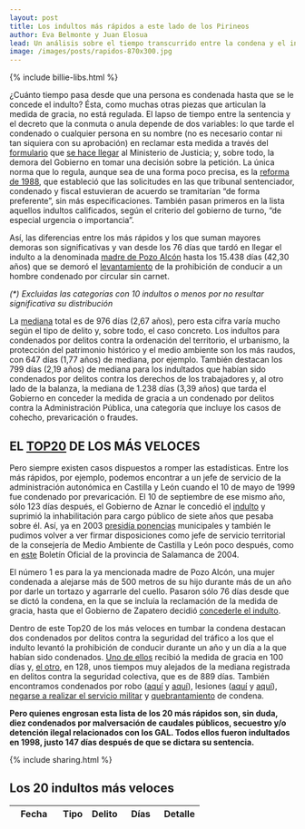 ```yaml
---
layout: post
title: Los indultos más rápidos a este lado de los Pirineos
author: Eva Belmonte y Juan Elosua
lead: Un análisis sobre el tiempo transcurrido entre la condena y el indulto por categoría de delito y un repaso por las medidas de gracia más veloces.
image: /images/posts/rapidos-870x300.jpg
---
```

{% include billie-libs.html %}

¿Cuánto tiempo pasa desde que una persona es condenada hasta que se le concede el indulto? Ésta, como muchas otras piezas que articulan la medida de gracia, no está regulada. El lapso de tiempo entre la sentencia y el decreto que la conmuta o anula depende de dos variables: lo que tarde el condenado o cualquier persona en su nombre (no es necesario contar ni tan siquiera con su aprobación) en reclamar esta medida a través del [formulario][1] que [se hace llegar][2] al Ministerio de Justicia; y, sobre todo, la demora del Gobierno en tomar una decisión sobre la petición. La única norma que lo regula, aunque sea de una forma poco precisa, es la [reforma de 1988][3], que estableció que las solicitudes en las que tribunal sentenciador, condenado y fiscal estuvieran de acuerdo se tramitarían “de forma preferente”, sin más especificaciones. También pasan primeros en la lista aquellos indultos calificados, según el criterio del gobierno de turno, “de especial urgencia o importancia”.

Así, las diferencias entre los más rápidos y los que suman mayores demoras son significativas y van desde los 76 días que tardó en llegar el indulto a la denominada [madre de Pozo Alcón][4] hasta los 15.438 días (42,30 años) que se demoró el [levantamiento][5] de la prohibición de conducir a un hombre condenado por circular sin carnet.

<div id="barchart"></div>
<div id="pop-up">
  <div id="pop-up-title"></div>
  <div id="pop-up-content"></div>
</div>

_\(\*\) Excluidas las categorías con 10 indultos o menos por no resultar significativa su distribución_

La [mediana][] total es de 976 días (2,67 años), pero esta cifra varía mucho según el tipo de delito y, sobre todo, el caso concreto. Los indultos para condenados por delitos contra la ordenación del territorio, el urbanismo, la protección del patrimonio histórico y el medio ambiente son los más raudos, con 647 días (1,77 años) de mediana, por ejemplo. También destacan los 799 días (2,19 años) de mediana para los indultados que habían sido condenados por delitos contra los derechos de los trabajadores y, al otro lado de la balanza, la mediana de 1.238 días (3,39 años) que tarda el Gobierno en conceder la medida de gracia a un condenado por delitos contra la Administración Pública, una categoría que incluye los casos de cohecho, prevaricación o fraudes.

[mediana]: http://es.wikipedia.org/wiki/Mediana_(estad%C3%ADstica)

## EL [TOP20][] DE LOS MÁS VELOCES

[top20]: #sTable

Pero siempre existen casos dispuestos a romper las estadísticas. Entre los más rápidos, por ejemplo, podemos encontrar a un jefe de servicio de la administración autonómica en Castilla y León cuando el 10 de mayo de 1999 fue condenado por prevaricación. El 10 de septiembre de ese mismo año, sólo 123 días después, el Gobierno de Aznar le concedió el [indulto][6] y suprimió la inhabilitación para cargo público de siete años que pesaba sobre él. Así, ya en 2003 [presidía ponencias][7] municipales y también le pudimos volver a ver firmar disposiciones como jefe de servicio territorial de la consejería de Medio Ambiente de Castilla y León poco después, como en [este][8] Boletín Oficial de la provincia de Salamanca de 2004.

El número 1 es para la ya mencionada madre de Pozo Alcón, una mujer condenada a alejarse más de 500 metros de su hijo durante más de un año por darle un tortazo y agarrarle del cuello. Pasaron sólo 76 días desde que se dictó la condena, en la que se incluía la reclamación de la medida de gracia, hasta que el Gobierno de Zapatero decidió [concederle el indulto][9].

Dentro de este Top20 de los más veloces en tumbar la condena destacan dos condenados por delitos contra la seguridad del tráfico a los que el indulto levantó la prohibición de conducir durante un año y un día a la que habían sido condenados. [Uno de ellos][10] recibió la medida de gracia en 100 días y, [el otro][11], en 128, unos tiempos muy alejados de la mediana registrada en delitos contra la seguridad colectiva, que es de 889 días. También encontramos condenados por robo ([aquí][12] y [aquí][13]), lesiones ([aquí][14] y [aquí][15]), [negarse a realizar el servicio militar][16] y [quebrantamiento][17] de condena.

**Pero quienes engrosan esta lista de los 20 más rápidos son, sin duda, diez condenados por malversación de caudales públicos, secuestro y/o detención ilegal relacionados con los GAL. Todos ellos fueron indultados en 1998, justo 147 días después de que se dictara su sentencia.** 
<div id="sTable"></div>
{% include sharing.html %}

## Los 20 indultos más veloces

<div id="results-container">
  <small>
    <table class="table table-bordered table-striped footable" id="indultos">
      <thead>
        <tr>
          <th width="70">Fecha</th>
          <th data-hide="phone">Tipo</th>
          <th data-hide="phone">Delito</th>
          <th data-hide="phone" data-type="numeric" data-sort-initial="true" width="50">Días</th>
          <th data-class="expand" data-sort-ignore="true">Detalle</th>
        </tr>
      </thead>
      <tbody>
      </tbody>
    </table>
  </small>
</div>

[1]: http://ubuntuone.com/7Y4BJmAnFbpKQE67ZxVaMm
[2]: http://www.mjusticia.gob.es/cs/Satellite/es/1200666550200/Tramite_C/1215326294291/Detalle.html?param1
[3]: http://www.boe.es/buscar/doc.php?id=BOE-A-1988-874
[4]: http://www.ideal.es/jaen/20090414/jaen/consejo-ministros-concede-indulto-20090414.html
[5]: http://www.boe.es/buscar/doc.php?id=BOE-A-2005-8738
[6]: /indulto.html?id=BOE-A-1999-19726
[7]: http://www.i-bejar.com/noticia/psoe-critica-falta-humildad-alcalde-bejar-882.asp
[8]: http://www.dipsanet.es/areas/ci/historico/ayudasysubve2004/educa.cultur.deportes.turismo/archivos.pdf
[9]: /indulto.html?id=BOE-A-2009-7726
[10]: /indulto.html?id=BOE-A-2003-3893
[11]: /indulto.html?id=BOE-A-2003-11680
[12]: /indulto.html?id=BOE-A-1999-22556
[13]: /indulto.html?id=BOE-A-2005-14589
[14]: /indulto.html?id=BOE-A-2003-15932
[15]: /indulto.html?id=BOE-A-1996-9904
[16]: /indulto.html?id=BOE-A-1998-29402
[17]: /indulto.html?id=BOE-A-2007-5791